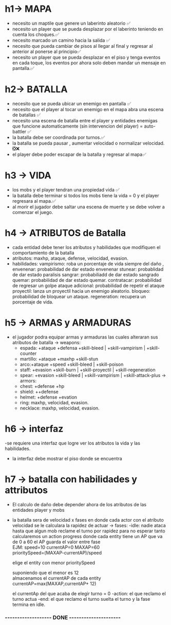 
# h1-> MAPA
- necesito un maptile que genere un laberinto aleatorio ✅
- necesito un player que se pueda desplazar por el laberinto teniendo en cuenta los choques.✅
- necesito marcado un camino hacia la salida ✅
- necesito que pueda cambiar de  pisos al llegar al final y regresar al anterior al ponerse al principio✅
- necesito un player que se pueda desplazar en el piso y tenga eventos en cada toque, los eventos por ahora solo deben mandar un mensaje en pantalla.✅

# h2-> BATALLA
- necesito que se pueda ubicar un enemigo en pantalla ✅
- necesito que el player al tocar un enemigo en el mapa abra una escena de batallas ✅
- necesito una escena de batalla entre el player y entidades enemigas que funcione automaticamente (sin  intervencion del player) = auto-battler ✅
- la batalla debe ser coordinada por turnos.✅
- la batalla se pueda pausar , aumentar velocidad o normalizar velocidad. ❎❌
- el player debe poder escapar de la batalla y regresar al mapa✅

# h3 -> VIDA
- los mobs y el player tendran una propiedad vida ✅
- la batalla debe terminar si todos los mobs tiene la vida = 0 y el player regresara al mapa.✅
- al morir el jugador debe saltar una escena de muerte y se debe volver a comenzar el juego. 


# h4 -> ATRIBUTOS de Batalla
- cada entidad debe tener los atributos y habilidades que modifiquen el comportamiento de la batalla
- atributos: 
	 maxhp, ataque, defense, velocidad, evasion.
- habilidades: 
	vampirismo: roba un porcentaje de vida siempre del daño ,
	envenenar: probabilidad de dar estado envenenar
        stunear: probablidad de dar estado paralisis
	sangrar: probabiliadd de dar estado sangrado
	quemar: probabilidad de dar estado quemar.
        contratacar: probabilidad de regresar un golpe
        ataque adicional: probabilidad de repetir el ataque
	proyectil: lanza un proyectil hacia un enemigo aleatorio.
	bloqueo: probabilidad de bloquear un ataque.
	regeneration: recupera un porcentaje de vida.

# h5 -> ARMAS y ARMADURAS
- el jugador podra equipar armas y armaduras las cuales alteraran sus atributos de batalla
-> weapons:
	- espada: +ataque +defensa +skill-bleed | +skill-vampirism | +skill-counter
	- martillo: +ataque +maxhp +skill-stun
	- arco:+ataque +speed +skill-bleed | +skill-poison
	- staff: +evasion +skill-burn | +skill-proyectil | +skill-regeneration
	- spear: +evasion +skill-bleed | +skill-vampirism | +skill-attack-plus
-> armors:
	- chest: +defense +hp 
	- shield: ++defense
	- helmet: +defense +evation
 	- ring:  maxhp, velocidad, evasion.
	- necklace: maxhp, velocidad, evasion.

# h6 -> interfaz
-se requiere una interfaz que logre ver los atributos la vida y las habilidades.
- la interfaz debe mostrar el piso donde se encuentra

# h7 -> batalla con habilidades y attributos
- El calculo de daño debe depender ahora de los atributos de las entidades player y mobs
- la batalla sera de velocidad x fases en donde cada actor con el atributo velocidad se le calculara la rapidez de actuar
 -> fases:
	-idle: nadie ataca hasta que algun mob reclame el turno por rapidez
	para no esperar tanto calcularemos un action progress 
	donde cada entity tiene un AP que va de 0  a 60
	el AP guarda el valor entre fase	
	EJM:
	speed=10
	currentAP=0
	MAXAP=60	
	prioritySpeed=(MAXAP-currentAP)/speed	

	elige el entity con menor prioritySpeed
	
	suponiendo que el menor es 12			
	almacenamos el currentAP de cada entity
	currentAP=max(MAXAP,currentAP+ 12)	
	
	el currentAp del que acaba de elegir turno = 0
	-action: el que reclamo el turno actua
	-end: el que reclamo el turno suelta el turno y la fase termina en idle.


	
### ------------------- DONE ---------------------
